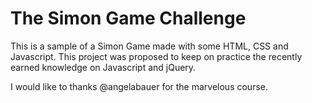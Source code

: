 # The Simon Game Challenge

This is a sample of a Simon Game made with some HTML, CSS and Javascript. This project was proposed to keep on practice the recently earned knowledge on Javascript and jQuery.

I would like to thanks @angelabauer for the marvelous course.
